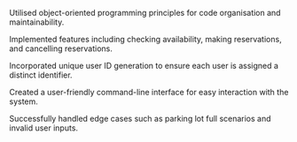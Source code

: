 Utilised object-oriented programming principles for code organisation and maintainability.

Implemented features including checking availability, making reservations, and cancelling reservations.

Incorporated unique user ID generation to ensure each user is assigned a distinct identifier.

Created a user-friendly command-line interface for easy interaction with the system.

Successfully handled edge cases such as parking lot full scenarios and invalid user inputs.
